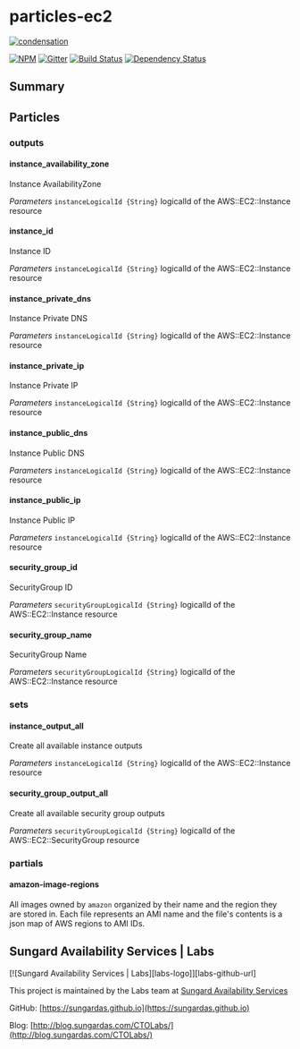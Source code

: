 # particles-ec2

[![condensation][condensation-image]][condensation-url]

[![NPM][npm-image]][npm-url]
[![Gitter][gitter-image]][gitter-url]
[![Build Status][travis-image]][travis-url]
[![Dependency Status][daviddm-image]][daviddm-url]

## Summary

## Particles

### outputs

#### instance\_availability\_zone
Instance AvailabilityZone

*Parameters*
  `instanceLogicalId {String}` logicalId of the AWS::EC2::Instance resource

#### instance\_id
Instance ID

*Parameters*
  `instanceLogicalId {String}` logicalId of the AWS::EC2::Instance resource

#### instance\_private\_dns
Instance Private DNS

*Parameters*
  `instanceLogicalId {String}` logicalId of the AWS::EC2::Instance resource

#### instance\_private\_ip
Instance Private IP

*Parameters*
  `instanceLogicalId {String}` logicalId of the AWS::EC2::Instance resource

#### instance\_public\_dns
Instance Public DNS

*Parameters*
  `instanceLogicalId {String}` logicalId of the AWS::EC2::Instance resource

#### instance\_public\_ip
Instance Public IP

*Parameters*
  `instanceLogicalId {String}` logicalId of the AWS::EC2::Instance resource

#### security\_group\_id
SecurityGroup ID

*Parameters*
  `securityGroupLogicalId {String}` logicalId of the AWS::EC2::Instance resource

#### security\_group\_name
SecurityGroup Name

*Parameters*
  `securityGroupLogicalId {String}` logicalId of the AWS::EC2::Instance resource


### sets

#### instance\_output\_all
Create all available instance outputs

*Parameters*
  `instanceLogicalId {String}` logicalId of the AWS::EC2::Instance resource


#### security\_group\_output\_all
Create all available security group outputs

*Parameters*
  `securityGroupLogicalId {String}` logicalId of the AWS::EC2::SecurityGroup resource

### partials

#### amazon-image-regions
All images owned by `amazon` organized by their name and the region they
are stored in.  Each file represents an AMI name and the file's contents
is a json map of AWS regions to AMI IDs.

## Sungard Availability Services | Labs
[![Sungard Availability Services | Labs][labs-logo]][labs-github-url]

This project is maintained by the Labs team at [Sungard Availability
Services](http://sungardas.com)

GitHub: [https://sungardas.github.io](https://sungardas.github.io)

Blog: [http://blog.sungardas.com/CTOLabs/](http://blog.sungardas.com/CTOLabs/)

[condensation-image]: https://raw.githubusercontent.com/SungardAS/condensation/master/docs/images/condensation_logo.png
[condensation-url]: https://github.com/SungardAS/condensation
[npm-image]: https://badge.fury.io/js/particles-ec2.svg
[npm-url]: https://npmjs.org/package/particles-ec2
[gitter-image]: https://badges.gitter.im/Join%20Chat.svg
[gitter-url]: https://gitter.im/SungardAS/condensation?utm_source=badge&utm_medium=badge&utm_campaign=pr-badge
[travis-image]: https://travis-ci.org/SungardAS/particles-ec2.svg?branch=master
[travis-url]: https://travis-ci.org/SungardAS/particles-ec2
[daviddm-image]: https://david-dm.org/SungardAS/particles-ec2.svg?theme=shields.io
[daviddm-url]: https://david-dm.org/SungardAS/particles-ec2
